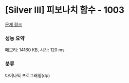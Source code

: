 # [Silver III] 피보나치 함수 - 1003 

[문제 링크](https://www.acmicpc.net/problem/1003) 

### 성능 요약

메모리: 14160 KB, 시간: 120 ms

### 분류

다이나믹 프로그래밍(dp)

